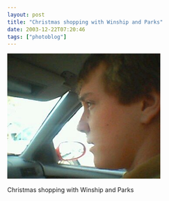 ```yaml
---
layout: post
title: "Christmas shopping with Winship and Parks"
date: 2003-12-22T07:20:46
tags: ["photoblog"]
---
```


![Christmas shopping with Winship and Parks][1]

Christmas shopping with Winship and Parks

   [1]: /2003/12/22/6302562306_0.jpg



